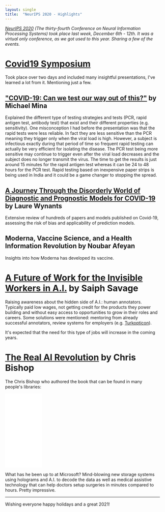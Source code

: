 ```yaml
---
layout: single
title:  "NeurIPS 2020 - Highlights"
---
```


*[NeurIPS 2020](https://neurips.cc/Conferences/2020) (The thirty-fourth Conference on Neural Information Processing Systems) took place last week, December 6th - 12th. It was a virtual only conference, as we got used to this year. Sharing a few of the events.*

# [Covid19 Symposium](https://neurips.cc/virtual/2020/protected/e_covid19.html)

Took place over two days and included many insightful presentations, I've learned a lot from it. Mentioning just a few.

## ["COVID-19: Can we test our way out of this?"](https://slideslive.com/38942648/covid19-testing-strategies-for-disease-surveillance-and-control-can-we-test-our-way-out-of-this) by Michael Mina

Explained the different type of testing strategies and tests (PCR, rapid antigen test, antibody test) that exist and their different properties (e.g. sensitivity). One misconception I had before the presentation was that the rapid tests were less reliable. In fact they are less sensitive than the PCR meaning they trigger only when the viral load is high. However, a subject is infectious exactly during that period of time so frequent rapid testing can actually be very efficient for isolating the disease. The PCR test being more sensitive may continue to trigger even after the viral load decreases and the subject does no longer transmit the virus.
The time to get the results is just around 15 minutes for the rapid antigen test whereas it can be 24 to 48 hours for the PCR test.
Rapid testing based on inexpensive paper strips is being used in India and it could be a game changer to stopping the spread.

## [A Journey Through the Disorderly World of Diagnostic and Prognostic Models for COVID-19](https://slideslive.com/38942725/a-journey-through-the-disorderly-world-of-diagnostic-and-prognostic-models-for-covid19) by Laure Wynants

Extensive review of hundreds of papers and models published on Covid-19, assessing the risk of bias and applicability of prediction models.

## Moderna, Vaccine Science, and a Health Information Revolution by Noubar Afeyan

Insights into how Moderna has developed its vaccine.

# [A Future of Work for the Invisible Workers in A.I.](https://neurips.cc/virtual/2020/protected/invited_16164.html) by Saiph Savage

Raising awareness about the hidden side of A.I.: human annotators. Typically paid low wages, not getting credit for the products they power building and without easy access to opportunities to grow in their roles and careers. Some solutions were mentioned: mentoring from already successful annotators, review systems for employers (e.g. [Turkopticon](https://turkopticon.info)).

It's expected that the need for this type of jobs will increase in the coming years.


# [The Real AI Revolution](https://neurips.cc/virtual/2020/protected/invited_16165.html) by Chris Bishop

The Chris Bishop who authored the book that can be found in many people's libraries:

<iframe style="width:120px;height:240px;" marginwidth="0" marginheight="0" scrolling="no" frameborder="0" src="//ws-na.amazon-adsystem.com/widgets/q?ServiceVersion=20070822&OneJS=1&Operation=GetAdHtml&MarketPlace=US&source=ac&ref=qf_sp_asin_til&ad_type=product_link&tracking_id=lauracd1-20&marketplace=amazon&region=US&placement=0387310738&asins=0387310738&linkId=1dc9c67ba2135bed8ef662e59d1096de&show_border=false&link_opens_in_new_window=false&price_color=333333&title_color=0066c0&bg_color=ffffff">
</iframe>

What has he been up to at Microsoft? Mind-blowing new storage systems using holograms and A.I. to decode the data as well as medical assistive technology that can help doctors setup surgeries in minutes compared to hours. Pretty impressive.

---

Wishing everyone happy holidays and a great 2021!
